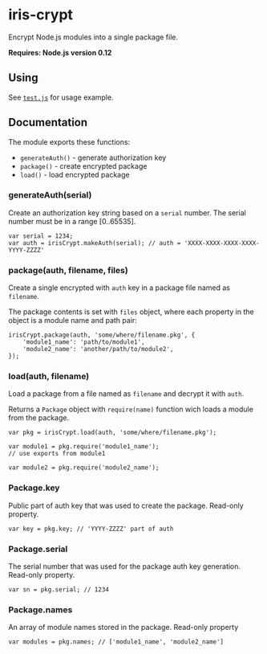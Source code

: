 # iris-crypt

Encrypt Node.js modules into a single package file.

**Requires: Node.js version 0.12**

## Using

See [`test.js`](./tests/test.js) for usage example.

## Documentation

The module exports these functions:

  * `generateAuth()` - generate authorization key
  * `package()` - create encrypted package
  * `load()` - load encrypted package

### generateAuth(serial)

Create an authorization key string based on a `serial` number.
The serial number must be in a range [0..65535].

```
var serial = 1234;
var auth = irisCrypt.makeAuth(serial); // auth = 'XXXX-XXXX-XXXX-XXXX-YYYY-ZZZZ'
```

### package(auth, filename, files)

Create a single encrypted with `auth` key in a package file named as `filename`.

The package contents is set with `files` object, where each property in the
object is a module name and path pair:

```
irisCrypt.package(auth, 'some/where/filename.pkg', {
	'module1_name': 'path/to/module1',
	'module2_name': 'another/path/to/module2',
});
```

### load(auth, filename)

Load a package from a file named as `filename` and decrypt it with `auth`.

Returns a `Package` object with `require(name)` function wich loads a module from
the package.

```
var pkg = irisCrypt.load(auth, 'some/where/filename.pkg');

var module1 = pkg.require('module1_name');
// use exports from module1

var module2 = pkg.require('module2_name');
```

### Package.key

Public part of auth key that was used to create the package.
Read-only property.

```
var key = pkg.key; // 'YYYY-ZZZZ' part of auth
```

### Package.serial

The serial number that was used for the package auth key generation.
Read-only property.

```
var sn = pkg.serial; // 1234
```


### Package.names

An array of module names stored in the package.
Read-only property

```
var modules = pkg.names; // ['module1_name', 'module2_name']
```
